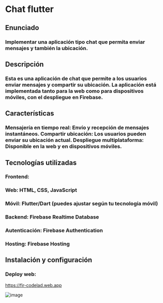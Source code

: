 # Chat flutter

## Enunciado
### Implementar una aplicación tipo chat que permita enviar mensajes y también la ubicación.
## Descripción
### Esta es una aplicación de chat que permite a los usuarios enviar mensajes y compartir su ubicación. La aplicación está implementada tanto para la web como para dispositivos móviles, con el despliegue en Firebase.
## Características
### Mensajería en tiempo real: Envío y recepción de mensajes instantáneos. Compartir ubicación: Los usuarios pueden enviar su ubicación actual. Despliegue multiplataforma: Disponible en la web y en dispositivos móviles.
## Tecnologías utilizadas
### Frontend:
### Web: HTML, CSS, JavaScript
### Móvil: Flutter/Dart (puedes ajustar según tu tecnología móvil)
### Backend: Firebase Realtime Database
### Autenticación: Firebase Authentication
### Hosting: Firebase Hosting
## Instalación y configuración
### Deploy web: 
https://fir-codelad.web.app





![image](https://github.com/user-attachments/assets/818f2e9d-efcf-41d3-b482-77e431608bfb)
